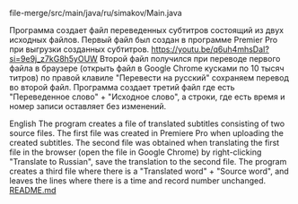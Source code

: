 file-merge/src/main/java/ru/simakov/Main.java

Программа создает файл переведенных субтитров состоящий из двух исходных файлов. Первый файл был создан в программе Premier Pro при выгрузки созданных субтитров. https://youtu.be/q6uh4mhsDaI?si=9e9j_z7kG8h5yOUW Второй файл получился при переводе первого файла в браузере (открыть файл в Google Chrome кусками по 10 тысяч титров) по правой клавиле "Перевести на русский" сохраняем перевод во второй файл. Программа создает третий файл где есть "Переведенное слово" + "Исходное слово", а строки, где есть время и номер записи оставляет без изменений.

English The program creates a file of translated subtitles consisting of two source files. The first file was created in Premiere Pro when uploading the created subtitles. The second file was obtained when translating the first file in the browser (open the file in Google Chrome) by right-clicking "Translate to Russian", save the translation to the second file. The program creates a third file where there is a "Translated word" + "Source word", and leaves the lines where there is a time and record number unchanged.
[README.md](README.md)
